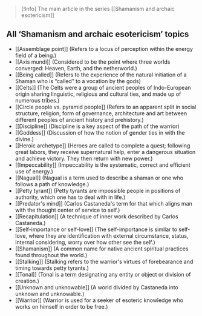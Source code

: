 > [!Info] The main article in the series [[Shamanism and archaic esotericism]]

All ‘Shamanism and archaic esotericism’ topics
----------------------------------------------

*   [[Assemblage point]] (Refers to a locus of perception within the energy field of a being.)
*   [[Axis mundi]] (Considered to be the point where three worlds converged: Heaven, Earth, and the netherworld.)
*   [[Being called]] (Refers to the experience of the natural initiation of a Shaman who is “called” to a vocation by the gods)
*   [[Celts]] (The Celts were a group of ancient peoples of Indo-European origin sharing linguistic, religious and cultural ties, and made up of numerous tribes.)
*   [[Circle people vs. pyramid people]] (Refers to an apparent split in social structure, religion, form of governance, architecture and art between different peoples of ancient history and prehistory.)
*   [[Discipline]] (Discipline is a key aspect of the path of the warrior)
*   [[Goddess]] (Discussion of how the notion of gender ties in with the divine.)
*   [[Heroic archetype]] (Heroes are called to complete a quest; following great labors, they receive supernatural help, enter a dangerous situation and achieve victory. They then return with new power.)
*   [[Impeccability]] (Impeccability is the systematic, correct and efficient use of energy.)
*   [[Nagual]] (Nagual is a term used to describe a shaman or one who follows a path of knowledge.)
*   [[Petty tyrant]] (Petty tyrants are impossible people in positions of authority, which one has to deal with in life.)
*   [[Predator's mind]] (Carlos Castaneda's term for that which aligns man with the thought center of service to self.)
*   [[Recapitulation]] (A technique of inner work described by Carlos Castaneda.)
*   [[Self-importance or self-love]] (The self-importance is similar to self-love, where they are identification with external circumstance, status, internal considering, worry over how other see the self.)
*   [[Shamanism]] (A common name for native ancient spiritual practices found throughout the world.)
*   [[Stalking]] (Stalking refers to the warrior's virtues of forebearance and timing towards petty tyrants.)
*   [[Tonal]] (Tonal is a term designating any entity or object or division of creation.)
*   [[Unknown and unknowable]] (A world divided by Castaneda into unknown and unknowable.)
*   [[Warrior]] (Warrior is used for a seeker of esoteric knowledge who works on himself in order to be free.)